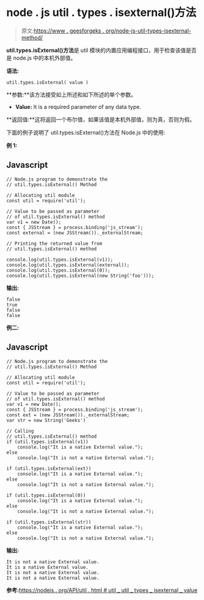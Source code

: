 # node . js util . types . isexternal()方法

> 原文:[https://www . geesforgeks . org/node-js-util-types-isexternal-method/](https://www.geeksforgeeks.org/node-js-util-types-isexternal-method/)

**util.types.isExternal()方法**是 util 模块的内置应用编程接口，用于检查该值是否是 node.js 中的本机外部值。

**语法:**

```
util.types.isExternal( value )
```

**参数:**该方法接受如上所述和如下所述的单个参数。

*   **Value:** It is a required parameter of any data type.

**返回值:**这将返回一个布尔值，如果该值是本机外部值，则为真，否则为假。

下面的例子说明了 util.types.isExternal()方法在 Node.js 中的使用:

**例 1:**

## Javascript

```
// Node.js program to demonstrate the
// util.types.isExternal() Method

// Allocating util module
const util = require('util');

// Value to be passed as parameter
// of util.types.isExternal() method
var v1 = new Date();
const { JSStream } = process.binding('js_stream');
const external = (new JSStream())._externalStream;

// Printing the returned value from
// util.types.isExternal() method

console.log(util.types.isExternal(v1));
console.log(util.types.isExternal(external));
console.log(util.types.isExternal(0));
console.log(util.types.isExternal(new String('foo')));
```

**输出:**

```
false
true
false
false
```

**例二:**

## Javascript

```
// Node.js program to demonstrate the
// util.types.isExternal() Method

// Allocating util module
const util = require('util');

// Value to be passed as parameter
// of util.types.isExternal() method
var v1 = new Date();
const { JSStream } = process.binding('js_stream');
const ext = (new JSStream())._externalStream;
var str = new String('Geeks')

// Calling
// util.types.isExternal() method
if (util.types.isExternal(v1))
    console.log("It is a native External value.");
else
    console.log("It is not a native External value.");

if (util.types.isExternal(ext))
    console.log("It is a native External value.");
else
    console.log("It is not a native External value.");

if (util.types.isExternal(0))
    console.log("It is a native External value.");
else
    console.log("It is not a native External value.");

if (util.types.isExternal(str))
    console.log("It is a native External value.");
else
    console.log("It is not a native External value.");
```

**输出:**

```
It is not a native External value.
It is a native External value.
It is not a native External value.
It is not a native External value.
```

**参考:**[https://nodejs . org/API/util . html # util _ util _ types _ isexternal _ value](https://nodejs.org/api/util.html#util_util_types_isexternal_value)